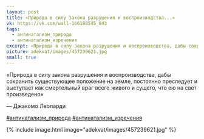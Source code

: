 ```yaml
---
layout: post
title: «Природа в силу закона разрушения и воспроизводства...»
vk: https://vk.com/wall-166188545_843
tags:
  - антинатализм_природа
  - антинатализм_изречения
excerpt: «Природа в силу закона разрушения и воспроизводства, дабы сохранить существующее положение на земле, постоянно преследует и выступает как смертельный враг всего живого и сущего, что ею на свет произведено» — Джакомо Леопарди
picture: adekvat/images/457239621.jpg
small: true
---
```

«Природа в силу закона разрушения и воспроизводства, дабы сохранить существующее положение на земле, постоянно преследует и выступает как смертельный враг всего живого и сущего, что ею на свет произведено»

— Джакомо Леопарди

[#антинатализм_природа](poisk.html#антинатализм_природа)
[#антинатализм_изречения](poisk.html#антинатализм_изречения)

{% include image.html image="adekvat/images/457239621.jpg" %}